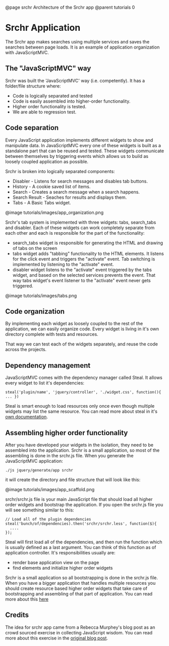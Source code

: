 @page srchr Architecture of the Srchr app
@parent tutorials 0

# Srchr Application

The Srchr app makes searches using multiple services and saves the searches between page loads. It is an example of application organization with JavaScriptMVC. 

## The "JavaScriptMVC" way

Srchr was built the 'JavaScriptMVC' way (i.e. competently). It has a folder/file structure where:

* Code is logically separated and tested
* Code is easily assembled into higher-order functionality.
* Higher order functionality is tested.
* We are able to regression test.

## Code separation

Every JavaScript application implements different widgets to show and manipulate data. In JavaScriptMVC every one of these widgets is built as a standalone part that can be reused and tested. These widgets communicate between themselves by triggering events which allows us to build as loosely coupled application as possible. 

Srchr is broken into logically separated components: 

* Disabler - Listens for search messages and disables tab buttons. 
* History - A cookie saved list of items. 
* Search - Creates a search message when a search happens. 
* Search Result - Seaches for results and displays them. 
* Tabs - A Basic Tabs widget. 


@image tutorials/images/app_organization.png


Srchr's tab system is implemented with three widgets: tabs, search\_tabs and disabler. Each of these widgets can work completely separate from each other and each is responsible for the part of the functionality:

* search\_tabs widget is responsible for generating the HTML and drawing of tabs on the screen
* tabs widget adds "tabbing" functionality to the HTML elements. It listens for the click event and triggers the "activate" event. Tab switching is implemented by listening to the "activate" event.
* disabler widget listens to the "activate" event triggered by the tabs widget, and based on the selected services prevents the event. That way tabs widget's event listener to the "activate" event never gets triggered.


@image tutorials/images/tabs.png


## Code organization

By implementing each widget as loosely coupled to the rest of the application, we can easily organize code. Every widget is living in it's own directory complete with tests and resources.

That way we can test each of the widgets separately, and reuse the code across the projects. 

## Dependency management

JavaScriptMVC comes with the dependency manager called Steal. It allows every widget to list it's dependencies:

    steal('plugin/name', 'jquery/controller', './widget.css', function(){ ... })
    
Steal is smart enough to load resources only once even though multiple widgets may list the same resource. You can read more about steal in it's [own documentation](http://edge.javascriptmvc.com/jmvc/docs.html#!stealjs).

## Assembling higher order functionality

After you have developed your widgets in the isolation, they need to be assembled into the application. Srchr is a small application, so most of the assembling is done in the srchr.js file. When you generate the JavaScriptMVC application:

    ./js jquery/generate/app srchr

it will create the directory and file structure that will look like this:

@image tutorials/images/app_scaffold.png


srchr/srchr.js file is your main JavaScript file that should load all higher order widgets and bootstrap the application. If you open the srchr.js file you will see something similar to this:

    // Load all of the plugin dependencies
    steal('bunch/of/dependencies).then('srchr/srchr.less', function($){
      ....
    });
    
Steal will first load all of the dependencies, and then run the function which is usually defined as a last argument. You can think of this function as of application controller. It's responsibilities usually are:

* render base application view on the page
* find elements and initialize higher order widgets

Srchr is a small application so all bootstrapping is done in the srchr.js file. When you have a bigger application that handles multiple resources you should create resource based higher order widgets that take care of bootstrapping and assembling of that part of application. You can read more about this [here](http://edge.javascriptmvc.com/jmvc/docs.html#!organizing)

## Credits

The idea for srchr app came from a Rebecca Murphey's blog post as an crowd sourced exercise in collecting JavaScript wisdom. You can read more about this exercise in the [original blog post](http://blog.rebeccamurphey.com/2010/03/15/srchr-crowdsourcing-javascript-wisdom/).